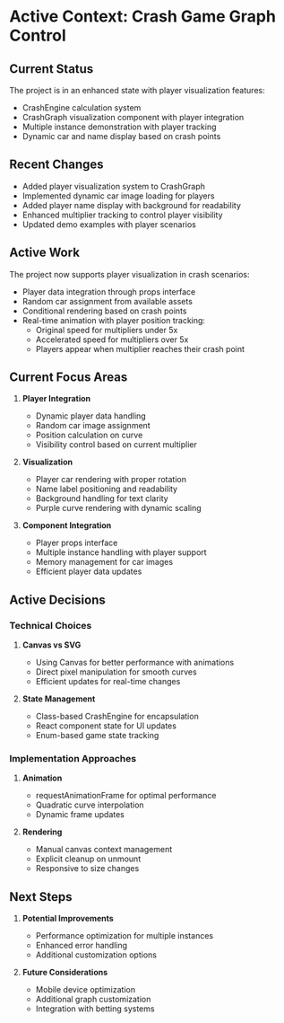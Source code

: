 # Active Context: Crash Game Graph Control

## Current Status
The project is in an enhanced state with player visualization features:
- CrashEngine calculation system
- CrashGraph visualization component with player integration
- Multiple instance demonstration with player tracking
- Dynamic car and name display based on crash points

## Recent Changes
- Added player visualization system to CrashGraph
- Implemented dynamic car image loading for players
- Added player name display with background for readability
- Enhanced multiplier tracking to control player visibility
- Updated demo examples with player scenarios

## Active Work
The project now supports player visualization in crash scenarios:
- Player data integration through props interface
- Random car assignment from available assets
- Conditional rendering based on crash points
- Real-time animation with player position tracking:
  - Original speed for multipliers under 5x
  - Accelerated speed for multipliers over 5x
  - Players appear when multiplier reaches their crash point

## Current Focus Areas
1. **Player Integration**
   - Dynamic player data handling
   - Random car image assignment
   - Position calculation on curve
   - Visibility control based on current multiplier

2. **Visualization**
   - Player car rendering with proper rotation
   - Name label positioning and readability
   - Background handling for text clarity
   - Purple curve rendering with dynamic scaling

3. **Component Integration**
   - Player props interface
   - Multiple instance handling with player support
   - Memory management for car images
   - Efficient player data updates

## Active Decisions

### Technical Choices
1. **Canvas vs SVG**
   - Using Canvas for better performance with animations
   - Direct pixel manipulation for smooth curves
   - Efficient updates for real-time changes

2. **State Management**
   - Class-based CrashEngine for encapsulation
   - React component state for UI updates
   - Enum-based game state tracking

### Implementation Approaches
1. **Animation**
   - requestAnimationFrame for optimal performance
   - Quadratic curve interpolation
   - Dynamic frame updates

2. **Rendering**
   - Manual canvas context management
   - Explicit cleanup on unmount
   - Responsive to size changes

## Next Steps
1. **Potential Improvements**
   - Performance optimization for multiple instances
   - Enhanced error handling
   - Additional customization options

2. **Future Considerations**
   - Mobile device optimization
   - Additional graph customization
   - Integration with betting systems
